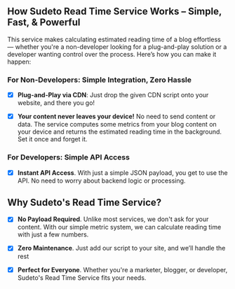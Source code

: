 ## How Sudeto Read Time Service Works – Simple, Fast, & Powerful

This service makes calculating estimated reading time of a blog effortless — whether you're a non-developer looking for a plug-and-play solution or a developer wanting control over the process. Here’s how you can make it happen:

### For Non-Developers: Simple Integration, Zero Hassle

- [x] **Plug-and-Play via CDN**: Just drop the given CDN script onto your website, and there you go!

- [x] **Your content never leaves your device!** No need to send content or data. The service computes some metrics from your blog content on your device and returns the estimated reading time in the background. Set it once and forget it.


### For Developers: Simple API Access

- [x] **Instant API Access**. With just a simple JSON payload, you get to use the API. No need to worry about backend logic or processing.


## Why Sudeto's Read Time Service?
- [x] **No Payload Required**. Unlike most services, we don't ask for your content. With our simple metric system, we
  can calculate reading time with just a few numbers.
  
- [x] **Zero Maintenance**. Just add our script to your site, and we’ll handle the rest

- [x] **Perfect for Everyone**. Whether you're a marketer, blogger, or developer, Sudeto's Read Time Service fits your needs.
